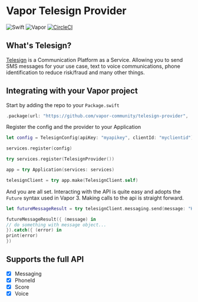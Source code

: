 # Vapor Telesign Provider

![Swift](http://img.shields.io/badge/swift-4-brightgreen.svg)
![Vapor](http://img.shields.io/badge/vapor-3.0-brightgreen.svg)
[![CircleCI](https://circleci.com/gh/vapor-community/telesign-provider/tree/beta.svg?style=svg)](https://circleci.com/gh/vapor-community/telesign-provider/tree/beta)


## What's Telesign?
[Telesign][telesign_home] is a Communication Platform as a Service. Allowing you to send SMS messages for your use case, text to voice communications, phone identification to reduce risk/fraud and many other things.

## Integrating with your Vapor project
Start by adding the repo to your `Package.swift`

~~~~swift
.package(url: "https://github.com/vapor-community/telesign-provider", .branch("beta"))
~~~~

Register the config and the provider to your Application
~~~~swift
let config = TelesignConfig(apiKey: "myapikey", clientId: "myclientid")

services.register(config)

try services.register(TelesignProvider())

app = try Application(services: services)

telesignClient = try app.make(TelesignClient.self)
~~~~

And you are all set. Interacting with the API is quite easy and adopts the `Future` syntax used in Vapor 3.
Making calls to the api is straight forward.
~~~~swift
let futureMessageResult = try telesignClient.messaging.send(message: "Hello Vapor", to: "1234567", messageType: .ARN)

futureMessageResult({ (message) in
// do something with message object...
}).catch({ (error) in
print(error)
})

~~~~

## Supports the full API
* [x] Messaging
* [x] PhoneId
* [x] Score
* [x] Voice

[telesign_home]: http://telesign.com "Telesign"
